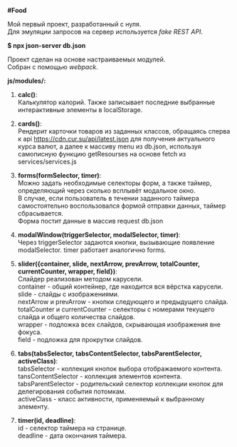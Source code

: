 <b>#Food</b>

Мой первый проект, разработанный с нуля.<br>
Для эмуляции запросов на сервер используется <i>fake REST API</i>.<br>

<b>$ npx json-server db.json</b>

Проект сделан на основе настраиваемых модулей.<br>
Собран с помощью <i>webpack</i>.

<b>js/modules/:</b>

1. <b>calc()</b>:<br>
Калькулятор калорий. Также записывает последние выбранные интерактивные элементы в localStorage.

2. <b>cards()</b>:<br>
Рендерит карточки товаров из заданных классов, обращаясь сперва к api https://cdn.cur.su/api/latest.json для получения актуального курса валют, а далее к массиву menu из db.json, используя самописную функцию getResourses на основе fetch из services/services.js

3. <b>forms(formSelector, timer)</b>:<br>
Можно задать необходимые селекторы форм, а также таймер, определяющий через сколько всплывёт модальное окно.<br>
В случае, если пользователь в течении заданного таймера самостоятельно воспользовался формой отправки данных, таймер сбрасывается.<br>
Форма постит данные в массив request db.json

4. <b>modalWindow(triggerSelector, modalSelector, timer)</b>:<br>
Через triggerSelector задаются кнопки, вызывающие появление modalSelector. timer работает аналогично forms.

5. <b>slider({container, slide, nextArrow, prevArrow, totalCounter, currentCounter, wrapper, field})</b>:<br>
Слайдер реализован методом карусели.<br>
container - общий контейнер, где находится вся вёрстка карусели.<br>
slide - слайды с изображениями.<br>
nextArrow и prevArrow - кнопки следующего и предыдущего слайда.<br>
totalCounter и currentCounter - селекторы с номерами текущего слайда и общего количества слайдов.<br>
wrapper - подложка всех слайдов, скрывающая изображения вне фокуса.<br>
field - подложка для прокрутки слайдов.<br>

6. <b>tabs(tabsSelector, tabsContentSelector, tabsParentSelector, activeClass)</b>:<br>
tabsSelector - коллекция кнопок выбора отображаемого контента.<br>
tansContentSelector - коллекция элементов контента.<br>
tabsParentSelector - родительский селектор коллекции кнопок для делегирования события потомкам.<br>
activeClass - класс активности, применяемый к выбранному элементу.<br>

7. <b>timer(id, deadline)</b>:<br>
id - селектор таймера на странице.<br>
deadline - дата окончания таймера.<br>

